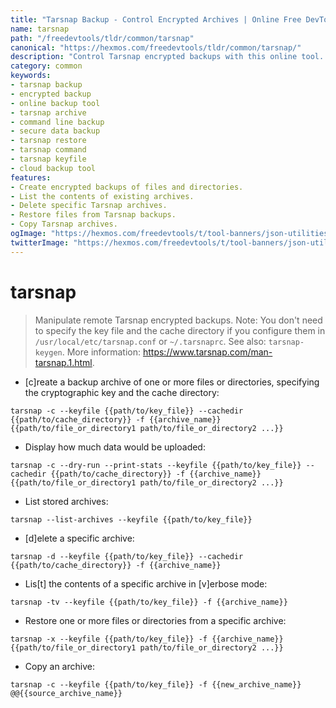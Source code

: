 ```yaml
---
title: "Tarsnap Backup - Control Encrypted Archives | Online Free DevTools by Hexmos"
name: tarsnap
path: "/freedevtools/tldr/common/tarsnap"
canonical: "https://hexmos.com/freedevtools/tldr/common/tarsnap/"
description: "Control Tarsnap encrypted backups with this online tool. Create, list, delete, and restore archives securely. Free online tool, no registration required."
category: common
keywords:
- tarsnap backup
- encrypted backup
- online backup tool
- tarsnap archive
- command line backup
- secure data backup
- tarsnap restore
- tarsnap command
- tarsnap keyfile
- cloud backup tool
features:
- Create encrypted backups of files and directories.
- List the contents of existing archives.
- Delete specific Tarsnap archives.
- Restore files from Tarsnap backups.
- Copy Tarsnap archives.
ogImage: "https://hexmos.com/freedevtools/t/tool-banners/json-utilities-banner.png"
twitterImage: "https://hexmos.com/freedevtools/t/tool-banners/json-utilities-banner.png"
---
```


# tarsnap

> Manipulate remote Tarsnap encrypted backups.
> Note: You don't need to specify the key file and the cache directory if you configure them in `/usr/local/etc/tarsnap.conf` or `~/.tarsnaprc`.
> See also: `tarsnap-keygen`.
> More information: <https://www.tarsnap.com/man-tarsnap.1.html>.

- [c]reate a backup archive of one or more files or directories, specifying the cryptographic key and the cache directory:

`tarsnap -c --keyfile {{path/to/key_file}} --cachedir {{path/to/cache_directory}} -f {{archive_name}} {{path/to/file_or_directory1 path/to/file_or_directory2 ...}}`

- Display how much data would be uploaded:

`tarsnap -c --dry-run --print-stats --keyfile {{path/to/key_file}} --cachedir {{path/to/cache_directory}} -f {{archive_name}} {{path/to/file_or_directory1 path/to/file_or_directory2 ...}}`

- List stored archives:

`tarsnap --list-archives --keyfile {{path/to/key_file}}`

- [d]elete a specific archive:

`tarsnap -d --keyfile {{path/to/key_file}} --cachedir {{path/to/cache_directory}} -f {{archive_name}}`

- Lis[t] the contents of a specific archive in [v]erbose mode:

`tarsnap -tv --keyfile {{path/to/key_file}} -f {{archive_name}}`

- Restore one or more files or directories from a specific archive:

`tarsnap -x --keyfile {{path/to/key_file}} -f {{archive_name}} {{path/to/file_or_directory1 path/to/file_or_directory2 ...}}`

- Copy an archive:

`tarsnap -c --keyfile {{path/to/key_file}} -f {{new_archive_name}} @@{{source_archive_name}}`
